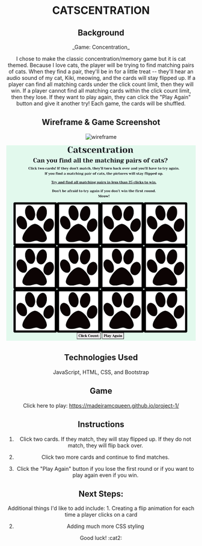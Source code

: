 # <div align="center"> CATSCENTRATION

## <div align="center"> Background
<div align="center"> _Game: Concentration_

I chose to make the classic concentration/memory game but it is cat themed. Because I love cats, the player will be trying to find matching pairs of cats. When they find a pair, they'll be in for a little treat -- they'll hear an audio sound of my cat, Kiki, meowing, and the cards will stay flipped up. If a player can find all matching cards under the click count limit, then they will win. If a player cannot find all matching cards within the click count limit, then they lose. If they want to play again, they can click the "Play Again" button and give it another try! Each game, the cards will be shuffled.

## <div align="center"> Wireframe & Game Screenshot
![wireframe](https://user-images.githubusercontent.com/16273320/195711751-6599be42-e809-497a-aeaf-10589a6c954a.jpg)

![](images/catscentration.png)

## <div align="center"> **Technologies Used**
JavaScript,
HTML,
CSS,
and Bootstrap

## <div align="center"> Game
Click here to play: https://madeiramcqueen.github.io/project-1/

## <div align="center"> Instructions
1. Click two cards. If they match, they will stay flipped up. If they do not match, they will flip back over.

2. Click two more cards and continue to find matches.

3. Click the "Play Again" button if you lose the first round or if you want to play again even if you win.

## <div align="center"> Next Steps:
<div align="center"> Additional things I'd like to add include:
1. Creating a flip animation for each time a player clicks on a card

2. Adding much more CSS styling

<div align="center"> Good luck! :cat2: